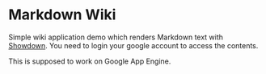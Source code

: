 Markdown Wiki
====

Simple wiki application demo which renders Markdown text with [Showdown](http://attacklab.net/showdown/). You need to login your google account to access the contents.

This is supposed to work on Google App Engine.